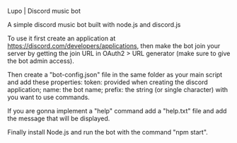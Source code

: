 Lupo | Discord music bot

A simple discord music bot built with node.js and discord.js

To use it first create an application at https://discord.com/developers/applications, then make the bot join
your server by getting the join URL in OAuth2 > URL generator (make sure to give the bot admin access).

Then create a "bot-config.json" file in the same folder as your main script and add these properties:
token: provided when creating the discord application;
name: the bot name;
prefix: the string (or single character) with you want to use commands.

If you are gonna implement a "help" command add a "help.txt" file and add the message that will be displayed.

Finally install Node.js and run the bot with the command "npm start".